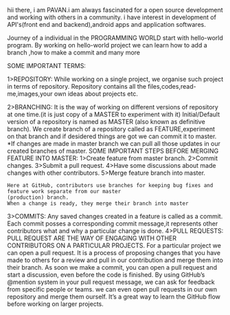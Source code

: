 

   hii there, i am PAVAN.i am always fascinated for a open source development and working with others in a community.
i have interest in development of API's(front end and backend),android apps and  application softwares.

Journey of a individual in the  PROGRAMMING WORLD start with hello-world program.
By working on hello-world project we can learn how to add a branch ,how to make a commit and many more 

SOME IMPORTANT TERMS:

1>REPOSITORY:
While working on a single project, we organise such project in terms of repository.
Repository contains all the files,codes,read-me,images,your own ideas about projects etc.

2>BRANCHING:
It is the way of working on different versions of repository at one time.(it is just copy of a MASTER to experiment with it)
Initial/Default version of a repository is named as MASTER (also known as definitive branch).
We create branch of a repository called as FEATURE,experiment on that branch and if desidered things are got we can commit it to master.
*If changes are made in master branch we can pull all those updates in our created branches of master.
    SOME IMPORTANT STEPS BEFORE MERGING FEATURE INTO MASTER:
    1>Create feature from master branch.
    2>Commit changes.
    3>Submit a pull request.
    4>Have some discussions about made changes with other contributors.
    5>Merge feature branch into master.
    
    Here at GitHub, contributors use branches for keeping bug fixes and feature work separate from our master
    (production) branch. 
    When a change is ready, they merge their branch into master
3>COMMITS:
Any saved changes created in a feature is called as a commit.
Each commit posses a corresponding commit message,it represents other contributors what and why a particular change is done.
4>PULL REQUESTS:
 PULL REQUEST ARE THE WAY OF ENGAGING WITH OTHER CONTRIBUTORS ON A PARTICULAR PROJECTS.
 For a particular project we can open a pull request.
 It is a process of proposing changes that you have made to others for a review and pull in our  contribution and 
   merge them into their branch.
 As soon we make a commit, you can open a pull request and start a discussion, even before the code is finished.
 By using GitHub’s @mention system in your pull request message, we can ask for feedback from specific people or teams.
 we can even open pull requests in our own repository and merge them ourself. 
 It’s a great way to learn the GitHub flow before working on larger projects.
     
 
